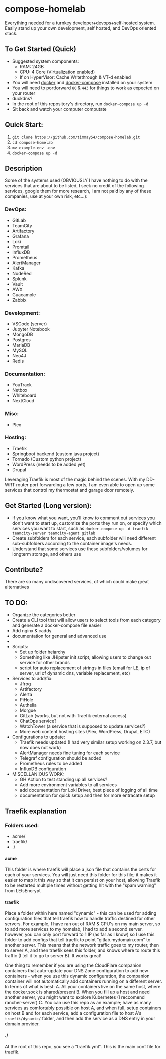 # compose-homelab
Everything needed for a turnkey developer+devops+self-hosted system. Easily stand up your own development, self hosted, and DevOps oriented stack. 

## To Get Started (Quick)
* Suggested system components: 
  * RAM: 24GB
  * CPU: 4 Core (Virtualization enabled)
  * If on HyperVisor: Cache Writethrough & VT-d enabled
* You will need [docker](https://docs.docker.com/get-docker/) and [docker-compose](https://docs.docker.com/compose/install/) installed on your system
* You will need to portforward `80` & `443` for things to work as expected on your router
* duckdns?
* In the root of this repository's directory, run `docker-compose up -d`
* Sit back and watch your computer computate

## Quick Start: 
1. `git clone https://github.com/timmay54/compose-homelab.git`
2. `cd compose-homelab`
3. `mv example.env .env`
4. `docker-compose up -d`

## Description
Some of the systems used (OBVIOUSLY I have nothing to do with the services that are about to be listed, I seek no credit of the following services, google them for more research, I am not paid by any of these companies, use at your own risk, etc...):
### DevOps:
* GitLab
* TeamCity
* Artifactory
* Grafana
* Loki
* Promtail
* InfluxDB
* Prometheus
* AlertManager
* Kafka
* NodeRed
* Splunk
* Vault
* AWX
* Guacamole
* Zabbix
### Development:
* VSCode (server)
* Jupyter Notebook
* MongoDB
* Postgres
* MariaDB
* MySQL
* Neo4J
* Redis
### Documentation:
* YouTrack
* Netbox
* Whiteboard
* NextCloud
### Misc:
* Plex
### Hosting:
* Traefik
* Springboot backend (custom java project)
* Tornado (Custom python project)
* WordPress (needs to be added yet)
* Drupal

Leveraging Traefik is most of the magic behind the scenes. With my DD-WRT router port forwarding a few ports, I am even able to open up some services that control my thermostat and garage door remotely. 

## Get Started (Long version): 
* If you know what you want, you'll know to comment out services you don't want to start up, customize the ports they run on, or specify which services you want to start, such as `docker-compose up -d traefik teamcity-server teamcity-agent gitlab`
* Create subfolders for each service, each subfolder will need different sub-subfolders according to the container image's needs. 
* Understand that some services use these subfolders/volumes for longterm storage, and others use 

## Contribute?
There are so many undiscovered services, of which could make great alternatives

## TO DO:
* Organize the categories better
* Create a CLI tool that will allow users to select tools from each category and generate a docker-compose file easier
* Add nginx & caddy
* documentation for general and advanced use
* 
* Scripts:
  * Set up folder heiarchy
  * Something like JHipster init script, allowing users to change out service for other brands
  * script for auto replacement of strings in files (email for LE, ip of server, url of dynamic dns, variable replacement, etc)
* Services to add/fix:
  * Jfrog
  * Artifactory
  * Alerta 
  * PiHole
  * Authelia
  * Morgue
  * GitLab (works, but not with Traefik external access)
  * ChatOps service?
  * WatchTower (a service that is supposed to update services?)
  * More web content hosting sites (Plex, WordPress, Drupal, ETC)
* Configurations to update:
  * Traefik needs updated (I had very similar setup working on 2.3.7, but now does not work)
  * AlertManager needs fine tuning for each service
  * Telegraf configuration should be added
  * Prometheus rules to be added
  * InfluxDB configuration
* MISCELLANIOUS WORK:
  * GH Action to test standing up all services?
  * Add more environment variables to all services
  * add documentation for Loki Driver, best piece of logging of all time
  * documentation for quick setup and then for more entracate setup


## Traefik explanation
### Folders used:
* acme/
* traefik/
* ./ 

#### acme
This folder is where traefik will place a json file that contains the certs for each of your services. You will just need this folder for this file; it makes it easier to map it this way so that it can persist on your host, allowing Traefik to be restarted multiple times without getting hit with the "spam warning" from LEtsEncrypt

#### traefik
Place a folder within here named "dynamic" - this can be used for adding configuration files that tell traefik how to handle traffic destined for other servers. For example, I have ran out of RAM & CPU's on my main server, so to add more services to my homelab, I had to add a second server. however, you can only port forward to 1 IP (as far as I know) so I use this folder to add configs that tell traefik to point "gitlab.mydomain.com" to another server. This means that the network traffic goes to my router, then to server A, and then traefik sees this folder, and knows where to route this traffic (I tell it to go to server B). It works great!

One thing to remember if you are using the CloudFlare companion containers that auto-update your DNS Zone configuration to add new containers - when you use this dynamic configuration, the companion container will not automatically add containers running on a different server. In terms of what is best:
A. All your containers live on the same host, where the docker.sock is shared/present
B. When you fill up a host and need another server, you might want to explore Kubernetes (I reccomend rancher-server)
C. You can use this repo as an example; have as many services as comfortably possible on host A, and when full, setup containers on host B and for each service, add a configuration file to host A's `traefik/dynamic/` folder, and then add the service as a DNS entry in your domain provider.

#### ./
At the root of this repo, you see a "traefik.yml". This is the main conf file for traefik. 